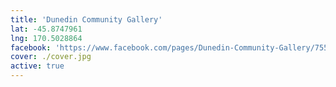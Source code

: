 ```yaml
---
title: 'Dunedin Community Gallery'
lat: -45.8747961
lng: 170.5028864
facebook: 'https://www.facebook.com/pages/Dunedin-Community-Gallery/755061904508225'
cover: ./cover.jpg
active: true
---
```

